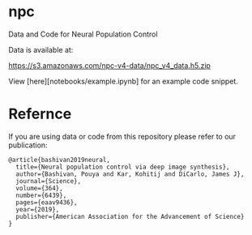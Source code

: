 # npc
Data and Code for Neural Population Control

Data is available at:

https://s3.amazonaws.com/npc-v4-data/npc_v4_data.h5.zip

View [here][notebooks/example.ipynb] for an example code snippet.

# Refernce
If you are using data or code from this repository please refer to our publication: 

    @article{bashivan2019neural,
      title={Neural population control via deep image synthesis},
      author={Bashivan, Pouya and Kar, Kohitij and DiCarlo, James J},
      journal={Science},
      volume={364},
      number={6439},
      pages={eaav9436},
      year={2019},
      publisher={American Association for the Advancement of Science}
    }